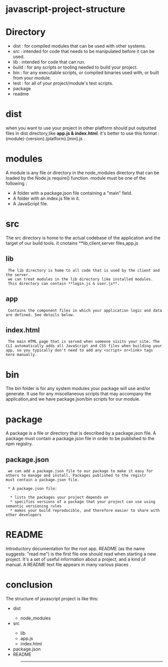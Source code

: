 # javascript-project-structure

# Directory
  <ul>
    <li>dist : for compiled modules that can be used with other systems.</li>
    <li>src : intended for code that needs to be manipulated before it can be used.</li>
    <li>lib : intended for code that can run. </li>
    <li>build : for any scripts or tooling needed to build your project.</li>
    <li>bin : for any executable scripts, or compiled binaries used with, or built from your module.</li>
    <li>test : for all of your project/module's test scripts.</li>
    <li>package</li>
    <li>readme</li>
  </ul>
  
 # dist
  when you want to use your project in other platform should put outputted files in dist directory,like **app.js & index.html**.
  it's better to use this format : (module)-(version).(platform).[min].js .
  
 # modules
 A module is any file or directory in the node_modules directory that can be loaded by the Node.js require() function.
  module must be one of the following :
   * A folder with a package.json file containing a "main" field.
   * A folder with an index.js file in it.
   * A JavaScript file.
  
 # src
  The src directory is home to the actual codebase of the application and the target of our build tools.
  it cnotains **lib,client,server files,app.js
  
  
  ## lib
     The lib directory is home to all code that is used by the client and the server.
     we can treat modules in the lib directory like installed modules.
     This directory can contain **login.js & user.js**.
     
      
   ## app
     Contains the component files in which your application logic and data are defined. See details below.
  
  ## index.html
     The main HTML page that is served when someone visits your site. The CLI automatically adds all JavaScript and CSS files when building your app, so you typically don't need to add any <script> or<link> tags here manually.
     
  # bin
  The bin folder is for any system modules your package will use and/or generate.
  It use for any miscellaneous scripts that may accompany the application,and we have package.json/bin scripts for our module.
  
  
  
  # package
  A package is a file or directory that is described by a package.json file. A package must contain a package.json file in order to be        published to the npm registry.
  
  ## package.json
     we can add a package.json file to our package to make it easy for others to manage and install. Packages published to the registr      must contain a package.json file.

     * A package.json file:

      * lists the packages your project depends on
      * specifies versions of a package that your project can use using semantic versioning rules
      * makes your build reproducible, and therefore easier to share with other developers
    
 # README
 Introductory documentation for the root app.
 README (as the name suggests: "read me") is the first file one should read when starting a new project. It's a set of useful information about a project, and a kind of manual. A README text file appears in many various places .
 
 # conclusion
The structure of javascript project is like this:
<ul>
  <li> dist</li>
  <ul><li> node_modules</li></ul>
<li> src</li>
<ul>
<li>lib</li>
  <li >app.js</li>
  <li> index.html</li>
  </ul>
 
  <li> package.json</li>
  <li>README</li>
 <ul>
  <hr>
